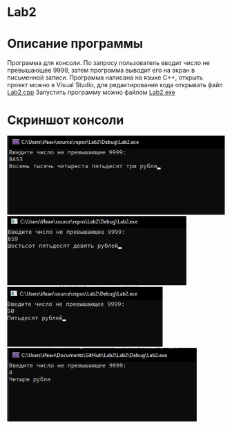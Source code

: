 # Lab2
# Описание программы
Программа для консоли.
По запросу пользователь вводит число не превышающее 9999, затем программа выводит его на экран в письменной записи.
Программа написана на языке C++, открыть проект можно в Visual Studio, для редактирования кода открывать файл
[Lab2.cpp](https://github.com/KursovIvan/Lab2/blob/main/Lab2/Lab2/Lab2.cpp)
Запустить программу можно файлом
[Lab2.exe](https://github.com/KursovIvan/Lab2/blob/main/Lab2/Debug/Lab2.exe)
# Скриншот консоли
![Скриншот](https://github.com/KursovIvan/Lab2/blob/main/Screenshots/Test01.jpg)
![Скриншот](https://github.com/KursovIvan/Lab2/blob/main/Screenshots/Test02.jpg)
![Скриншот](https://github.com/KursovIvan/Lab2/blob/main/Screenshots/Test03.jpg)
![Скриншот](https://github.com/KursovIvan/Lab2/blob/main/Screenshots/Test04.jpg)